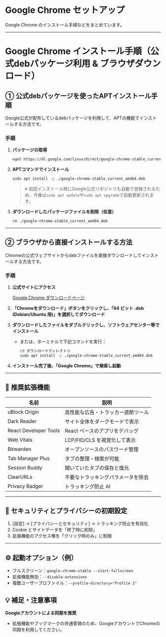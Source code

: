 # Google Chrome セットアップ

Google Chrome のインストール手順などをまとめています。

---

# Google Chrome インストール手順（公式debパッケージ利用 & ブラウザダウンロード）

## ① 公式debパッケージを使ったAPTインストール手順

Google公式が配布しているdebパッケージを利用して、APTの機能でインストールする方法です。

### 手順

1. **パッケージの取得**

    ```bash
    wget https://dl.google.com/linux/direct/google-chrome-stable_current_amd64.deb
    ```

2. **APTコマンドでインストール**

    ```bash
    sudo apt install -y ./google-chrome-stable_current_amd64.deb
    ```

    > ※ 初回インストール時にGoogle公式リポジトリも自動で登録されるため、今後は`sudo apt update`や`sudo apt upgrade`で自動更新されます。

3. **ダウンロードしたパッケージファイルを削除（任意）**

    ```bash
    rm ./google-chrome-stable_current_amd64.deb
    ```

---

## ② ブラウザから直接インストールする方法

Chromeの公式ウェブサイトからdebファイルを直接ダウンロードしてインストールする方法です。

### 手順

1. **公式サイトにアクセス**

    [Google Chrome ダウンロードページ](https://www.google.com/chrome/)

2. **「Chromeをダウンロード」ボタンをクリックし、「64 ビット .deb (Debian/Ubuntu 用)」を選択してダウンロード**

3. **ダウンロードしたファイルをダブルクリックし、ソフトウェアセンター等でインストール**

    - または、ターミナルで下記コマンドを実行：

        ```bash
        cd ダウンロードディレクトリ
        sudo apt install -y ./google-chrome-stable_current_amd64.deb
        ```

4. **インストール完了後、「Google Chrome」で検索し起動**


---

## 🧩 推奨拡張機能

| 名前 | 説明 |
|------|------|
| uBlock Origin | 高性能な広告・トラッカー遮断ツール |
| Dark Reader | サイト全体をダークモードで表示 |
| React Developer Tools | React ベースのアプリをデバッグ |
| Web Vitals | LCP/FID/CLS を視覚化して表示 |
| Bitwarden | オープンソースのパスワード管理 |
| Tab Manager Plus | タブの整理・検索が可能 |
| Session Buddy | 開いていたタブの保存と復元 |
| ClearURLs | 不要なトラッキングパラメータを除去 |
| Privacy Badger | トラッキング防止 AI |

---

## 🔐 セキュリティとプライバシーの初期設定

1. [設定] → [プライバシーとセキュリティ] → トラッキング防止を有効化
2. Cookie とサイトデータを「終了時に削除」
3. 拡張機能のアクセス権を「クリック時のみ」に制限

---

## ⚙️ 起動オプション（例）

- フルスクリーン：`google-chrome-stable --start-fullscreen`
- 拡張機能無効：`--disable-extensions`
- 複数ユーザープロファイル：`--profile-directory="Profile 2"`

## 💡 補足・注意事項

**Googleアカウントによる同期を推奨**
  - 拡張機能やブックマークの共通管理のため、GoogleアカウントでChromeの同期を利用してください。
